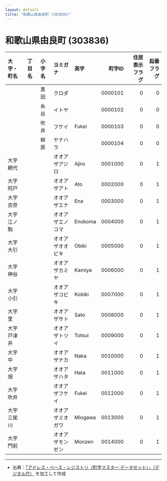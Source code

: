```yaml
---
layout: default
title: "和歌山県由良町 (303836)"
---
```


# 和歌山県由良町 (303836)

| 大字・町名 | 丁目名 | 小字名 | ヨミガナ | 英字 | 町字ID | 住居表示フラグ | 起番フラグ |
|:--------|:------|:------|:-----------------|:---------------------|--------:|----------:|--------:|
|  |  | 黒田 | クロダ |  | 0000101 | 0 | 0 |
|  |  | 糸谷 | イトヤ |  | 0000102 | 0 | 0 |
|  |  | 吹井 | フケイ | Fukei | 0000103 | 0 | 0 |
|  |  | 柳原 | ヤナハラ |  | 0000104 | 0 | 0 |
| 大字網代 |  |  | オオアザアジロ | Ajiro | 0001000 | 0 | 1 |
| 大字阿戸 |  |  | オオアザアト | Ato | 0002000 | 0 | 1 |
| 大字衣奈 |  |  | オオアザエナ | Ena | 0003000 | 0 | 1 |
| 大字江ノ駒 |  |  | オオアザエノコマ | Enokoma | 0004000 | 0 | 1 |
| 大字大引 |  |  | オオアザオオビキ | Obiki | 0005000 | 0 | 1 |
| 大字神谷 |  |  | オオアザカミヤ | Kamiya | 0006000 | 0 | 1 |
| 大字小引 |  |  | オオアザコビキ | Kobiki | 0007000 | 0 | 1 |
| 大字里 |  |  | オオアザサト | Sato | 0008000 | 0 | 1 |
| 大字戸津井 |  |  | オオアザトツイ | Totsui | 0009000 | 0 | 1 |
| 大字中 |  |  | オオアザナカ | Naka | 0010000 | 0 | 1 |
| 大字畑 |  |  | オオアザハタ | Hata | 0011000 | 0 | 1 |
| 大字吹井 |  |  | オオアザフケイ | Fukei | 0012000 | 0 | 1 |
| 大字三尾川 |  |  | オオアザミオガワ | Miogawa | 0013000 | 0 | 1 |
| 大字門前 |  |  | オオアザモンゼン | Monzen | 0014000 | 0 | 1 |

---

- 出典：[「アドレス・ベース・レジストリ（町字マスター データセット）』（デジタル庁）](https://www.digital.go.jp/policies/base_registry_address/) を加工して作成